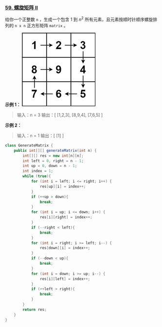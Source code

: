 ### [59. 螺旋矩阵 II](https://leetcode.cn/problems/spiral-matrix-ii/)

给你一个正整数 `n` ，生成一个包含 1 到 $n^2$ 所有元素，且元素按顺时针顺序螺旋排列的 `n x n` 正方形矩阵 `matrix` 。
 

**示例 1：**
![示例1](pic/59螺旋矩阵2.1.jpg)
>输入：n = 3
输出：[ [1,2,3], [8,9,4], [7,6,5] ]

**示例 2：**
>输入：n = 1
输出：[ [1] ]

```java
class GenerateMatrix {
    public int[][] generateMatrix(int n) {
        int[][] res = new int[n][n];
        int left = 0, right = n - 1;
        int up = 0, down = n - 1;
        int index = 1;
        while (true){
            for (int i = left; i <= right; i++) {
                res[up][i] = index++;
            }
            if (++up > down){
                break;
            }
            for (int i = up; i <= down; i++) {
                res[i][right] = index++;
            }
            if (--right < left){
                break;
            }
            for (int i = right; i >= left; i--) {
                res[down][i] = index++;
            }
            if (--down < up){
                break;
            }
            for (int i = down; i >= up; i--) {
                res[i][left] = index++;
            }
            if (++left > right){
                break;
            }
        }
        return res;
    }
}
```